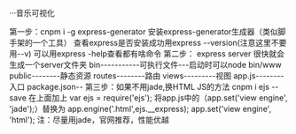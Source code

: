 ···音乐可视化

第一步：cnpm i -g express-generator
	安装express-generator生成器（类似脚手架的一个工具）
 	查看express是否安装成功用express --version(注意这里不要用--v)
	可以用express -help查看都有啥命令
第二步：	express server  很快就会生成一个server文件夹
	bin-----------可执行文件---启动时可以node bin/www
	public--------静态资源
	routes--------路由
	views---------视图
	app.js--------入口
	package.json--
第三步：如果不用jade,换HTML JS的方法
	cnpm i ejs --save
	在上面加上 var ejs = require('ejs');
	将app.js中的（app.set('view engine', 'jade');）替换为
	app.engine('.html',ejs.__express);
	app.set('view engine', 'html');
	注：尽量用jade，官网推荐，性能优越
